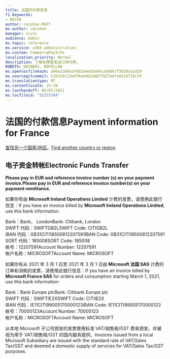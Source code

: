 ```yaml
---
title: 法国的付款信息
f1.keywords:
- NOCSH
author: cmcatee-MSFT
ms.author: cmcatee
manager: scotv
audience: Admin
ms.topic: reference
ms.service: o365-administration
ms.custom: CommercePayInfo
localization_priority: Normal
description: 了解在哪里发送订阅付款。
ROBOTS: NOINDEX, NOFOLLOW
ms.openlocfilehash: a96e2160ea7dd3a9ed5dd4ca9d967f5028aa1d29
ms.sourcegitcommit: 51b316c23e070ab402a687f927e8fa01cb719c74
ms.translationtype: MT
ms.contentlocale: zh-CN
ms.lasthandoff: 05/07/2021
ms.locfileid: "52273784"
---
```

# <a name="payment-information-for-france"></a><span data-ttu-id="6164b-103">法国的付款信息</span><span class="sxs-lookup"><span data-stu-id="6164b-103">Payment information for France</span></span>

<span data-ttu-id="6164b-104">[查找另一个国家/地区](../billing-and-payments/pay-for-your-subscription.md)。</span><span class="sxs-lookup"><span data-stu-id="6164b-104">[Find another country or region](../billing-and-payments/pay-for-your-subscription.md).</span></span>

## <a name="electronic-funds-transfer"></a><span data-ttu-id="6164b-105">电子资金转帐</span><span class="sxs-lookup"><span data-stu-id="6164b-105">Electronic Funds Transfer</span></span>

<span data-ttu-id="6164b-106">**Please pay in EUR and reference invoice number (s) on your payment invoice.**</span><span class="sxs-lookup"><span data-stu-id="6164b-106">**Please pay in EUR and reference invoice number(s) on your payment remittance.**</span></span>

<span data-ttu-id="6164b-107">如果你有由 **Microsoft Ireland Operations Limited** 计费的发票，请使用此银行信息：</span><span class="sxs-lookup"><span data-stu-id="6164b-107">If you have an invoice billed by **Microsoft Ireland Operations Limited**, use this bank information:</span></span>

<span data-ttu-id="6164b-108">Bank：Bank， London</span><span class="sxs-lookup"><span data-stu-id="6164b-108">Bank: Citibank, London</span></span>\
<span data-ttu-id="6164b-109">SWIFT 代码：SWIFTGB2L</span><span class="sxs-lookup"><span data-stu-id="6164b-109">SWIFT Code: CITIGB2L</span></span>\
<span data-ttu-id="6164b-110">IBAN 代码：GB31CITI18500812207591</span><span class="sxs-lookup"><span data-stu-id="6164b-110">IBAN Code: GB31CITI18500812207591</span></span>\
<span data-ttu-id="6164b-111">SORT 代码：185008</span><span class="sxs-lookup"><span data-stu-id="6164b-111">SORT Code: 185008</span></span>\
<span data-ttu-id="6164b-112">帐号：12207591</span><span class="sxs-lookup"><span data-stu-id="6164b-112">Account Number: 12207591</span></span>\
<span data-ttu-id="6164b-113">帐户名称：MICROSOFT</span><span class="sxs-lookup"><span data-stu-id="6164b-113">Account Name: MICROSOFT</span></span>

<span data-ttu-id="6164b-114">如果你有从 2021 年 3 月 1 日至 2021 年 3 月 1 日由 **Microsoft 法国 SAS** 计费的订单和消耗的发票，请使用此银行信息：</span><span class="sxs-lookup"><span data-stu-id="6164b-114">If you have an invoice billed by **Microsoft France SAS** for orders and consumption starting March 1, 2021, use this bank information:</span></span>

<span data-ttu-id="6164b-115">Bank：Bank Europe plc</span><span class="sxs-lookup"><span data-stu-id="6164b-115">Bank: Citibank Europe plc</span></span>\
<span data-ttu-id="6164b-116">SWIFT 代码：SWIFTIE2X</span><span class="sxs-lookup"><span data-stu-id="6164b-116">SWIFT Code: CITIIE2X</span></span>\
<span data-ttu-id="6164b-117">IBAN 代码：IE11CITI99005170000123</span><span class="sxs-lookup"><span data-stu-id="6164b-117">IBAN Code: IE11CITI99005170000123</span></span>\
<span data-ttu-id="6164b-118">帐号：70000123</span><span class="sxs-lookup"><span data-stu-id="6164b-118">Account Number: 70000123</span></span>\
<span data-ttu-id="6164b-119">帐户名称：MICROSOFT</span><span class="sxs-lookup"><span data-stu-id="6164b-119">Account Name: MICROSOFT</span></span>

<span data-ttu-id="6164b-120">从本地 Microsoft 子公司颁发的发票使用标准 VAT/销售税/GST 费率颁发，并被视为用于 VAT/销售税/GST 的国内服务提供。</span><span class="sxs-lookup"><span data-stu-id="6164b-120">Invoices issued from a local Microsoft Subsidiary are issued with the standard rate of VAT/Sales Tax/GST and deemed a domestic supply of services for VAT/Sales Tax/GST purposes.</span></span>